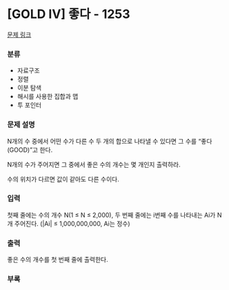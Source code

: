 # [GOLD IV] 좋다 - 1253

[문제 링크](https://www.acmicpc.net/problem/1253)

### 분류

- 자료구조
- 정렬
- 이분 탐색
- 해시를 사용한 집합과 맵
- 투 포인터

### 문제 설명

N개의 수 중에서 어떤 수가 다른 수 두 개의 합으로 나타낼 수 있다면 그 수를 “좋다(GOOD)”고 한다.

N개의 수가 주어지면 그 중에서 좋은 수의 개수는 몇 개인지 출력하라.

수의 위치가 다르면 값이 같아도 다른 수이다.

### 입력

첫째 줄에는 수의 개수 N(1 ≤ N ≤ 2,000), 두 번째 줄에는 i번째 수를 나타내는 Ai가 N개 주어진다. (|Ai| ≤ 1,000,000,000, Ai는 정수)
### 출력

좋은 수의 개수를 첫 번째 줄에 출력한다.

### 부록



